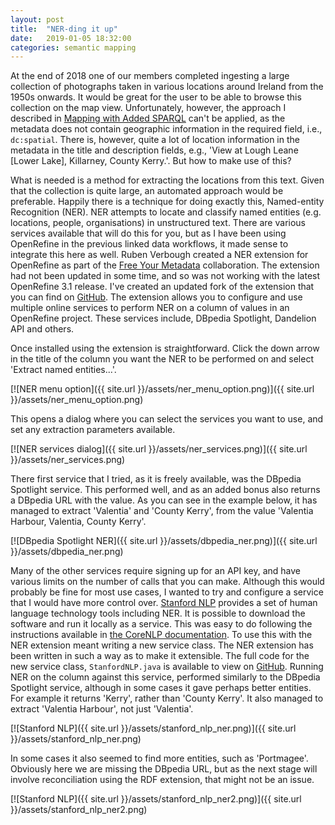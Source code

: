 ```yaml
---
layout: post
title:  "NER-ding it up"
date:   2019-01-05 18:32:00
categories: semantic mapping
---
```


At the end of 2018 one of our members completed ingesting a large collection of photographs taken in various locations around Ireland from the 1950s onwards. It would be great for the user to be able to browse this collection on the map view. Unfortunately, however, the approach I described in [Mapping with Added SPARQL](/semantic/sparql/mapping/2015/08/23/mapping/) can't be applied, as the metadata does not contain geographic information in the required field, i.e., `dc:spatial`. There is, however, quite a lot of location information in the metadata in the title and description fields, e.g., 'View at Lough Leane [Lower Lake], Killarney, County Kerry.'. But how to make use of this?

What is needed is a method for extracting the locations from this text. Given that the collection is quite large, an automated approach would be preferable. Happily there is a technique for doing exactly this, Named-entity Recognition (NER). NER attempts to locate and classify named entities (e.g. locations, people, organisations) in unstructured text. There are various services available that will do this for you, but as I have been using OpenRefine in the previous linked data workflows, it made sense to integrate this here as well. Ruben Verbough created a NER extension for OpenRefine as part of the [Free Your Metadata][free-your-metadata] collaboration. The extension had not been updated in some time, and so was not working with the latest OpenRefine 3.1 release. I've created an updated fork of the extension that you can find on [GitHub][ner-extension]. The extension allows you to configure and use multiple online services to perform NER on a column of values in an OpenRefine project. These services include, DBpedia Spotlight, Dandelion API and others.

Once installed using the extension is straightforward. Click the down arrow in the title of the column you want the NER to be performed on and select 'Extract named entities...'. 

[![NER menu option]({{ site.url }}/assets/ner_menu_option.png)]({{ site.url }}/assets/ner_menu_option.png)

This opens a dialog where you can select the services you want to use, and set any extraction parameters available. 

[![NER services dialog]({{ site.url }}/assets/ner_services.png)]({{ site.url }}/assets/ner_services.png)

There first service that I tried, as it is freely available, was the DBpedia Spotlight service. This performed well, and as an added bonus also returns a DBpedia URL with the value. As you can see in the example below, it has managed to extract 'Valentia' and 'County Kerry', from the value 'Valentia Harbour, Valentia, County Kerry'.

[![DBpedia Spotlight NER]({{ site.url }}/assets/dbpedia_ner.png)]({{ site.url }}/assets/dbpedia_ner.png)

Many of the other services require signing up for an API key, and have various limits on the number of calls that you can make. Although this would probably be fine for most use cases, I wanted to try and configure a service that I would have more control over. [Stanford NLP][stanford-nlp] provides a set of human language technology tools including NER. It is possible to download the software and run it locally as a service. This was easy to do following the instructions available in [the CoreNLP documentation][corenlp-docs]. To use this with the NER extension meant writing a new service class. The NER extension has been written in such a way as to make it extensible. The full code for the new service class, `StanfordNLP.java` is available to view on [GitHub][stanford-nlp-service]. Running NER on the column against this service, performed similarly to the DBpedia Spotlight service, although in some cases it gave perhaps better entities. For example it returns 'Kerry', rather than 'County Kerry'. It also managed to extract 'Valentia Harbour', not just 'Valentia'.

[![Stanford NLP]({{ site.url }}/assets/stanford_nlp_ner.png)]({{ site.url }}/assets/stanford_nlp_ner.png)

In some cases it also seemed to find more entities, such as 'Portmagee'. Obviously here we are missing the DBpedia URL, but as the next stage will involve reconciliation using the RDF extension, that might not be an issue.

[![Stanford NLP]({{ site.url }}/assets/stanford_nlp_ner2.png)]({{ site.url }}/assets/stanford_nlp_ner2.png)

[free-your-metadata]:    http://freeyourmetadata.org/named-entity-extraction/
[ner-extension]:         https://github.com/stkenny/Refine-NER-Extension
[openrefine]:            http://openrefine.org/
[stanford-nlp]:          https://stanfordnlp.github.io/CoreNLP/index.html
[corenlp-docs]:          https://stanfordnlp.github.io/CoreNLP/corenlp-server.html
[stanford-nlp-service]:  https://github.com/stkenny/Refine-NER-Extension/blob/master/src/org/freeyourmetadata/ner/services
